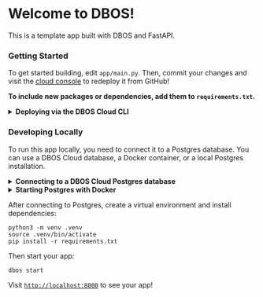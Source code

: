 # Welcome to DBOS!

This is a template app built with DBOS and FastAPI.

### Getting Started

To get started building, edit `app/main.py`.
Then, commit your changes and visit the [cloud console](https://console.dbos.dev/applications) to redeploy it from GitHub!

**To include new packages or dependencies, add them to `requirements.txt`.**

<details>
<summary><strong>Deploying via the DBOS Cloud CLI</strong></summary>

You can also deploy this app via the DBOS Cloud CLI.
Install it with this command (requires Node):

```shell
npm i -g @dbos-inc/dbos-cloud
```

Then, run this command to deploy your app:

```shell
dbos-cloud app deploy
```
</details>

### Developing Locally

To run this app locally, you need to connect it to a Postgres database.
You can use a DBOS Cloud database, a Docker container, or a local Postgres installation.

<details>
<summary><strong>Connecting to a DBOS Cloud Postgres database</strong></summary>

First install the DBOS Cloud CLI (requires Node):

```shell
npm i -g @dbos-inc/dbos-cloud
```

Then set a password for your DBOS Cloud database:

```shell
dbos-cloud db reset-password
```

Then connect your local app to your cloud database. When prompted, enter the password you just set.

```shell
dbos-cloud db local
```
</details>

<details>
<summary><strong>Starting Postgres with Docker</strong></summary>

If you have Docker, you can start a Postgres database locally with:

```shell
export PGPASSWORD=dbos
python3 start_postgres_docker.py
```
</details>


After connecting to Postgres, create a virtual environment and install dependencies:

```shell
python3 -m venv .venv
source .venv/bin/activate
pip install -r requirements.txt
```

Then start your app:

```shell
dbos start
```

Visit [`http://localhost:8000`](http://localhost:8000) to see your app!
